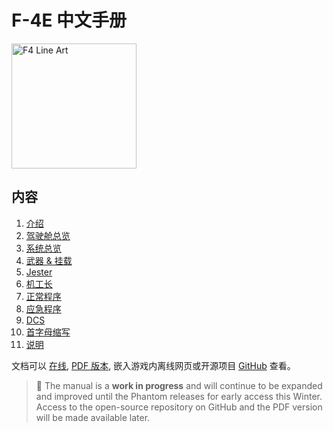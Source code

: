 # F-4E 中文手册

<!-- markdownlint-disable MD033 -->
<img class="line_art_logo" alt="F4 Line Art" width="200" src="img/f4line_black.svg">
<!-- markdownlint-enable MD033 -->

## 内容

1. [介绍](intro/introduction.md)
2. [驾驶舱总览](cockpit/overview.md)
3. [系统总览](systems/overview.md)
4. [武器 & 挂载](stores/overview.md)
5. [Jester](jester/overview.md)
6. [机工长](crew_chief/overview.md)
7. [正常程序](procedures/overview.md)
8. [应急程序](emergency_procedures/overwiew.md)
9. [DCS](dcs/overview.md)
10. [首字母缩写](abbreviations.md)
11. [说明](imprint.md)

<!-- markdown-link-check-disable -->
文档可以 [在线](https://f4.manuals.heatblur.se/),
[PDF 版本](https://github.com/Heatblur-Simulations/f-4e-manual/releases),
嵌入游戏内离线网页或开源项目 [GitHub](https://github.com/Heatblur-Simulations/f-4e-manual) 查看。
<!-- markdown-link-check-enable -->

> 🚧 The manual is a **work in progress** and will continue to be expanded and improved
> until the Phantom releases for early access this Winter. Access to
> the open-source repository on GitHub and the PDF version will be made available later.
